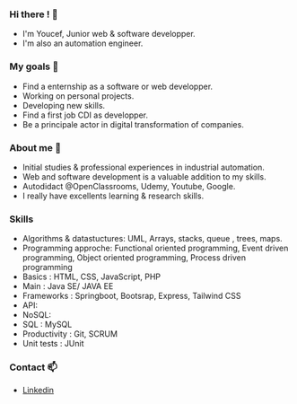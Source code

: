 ### Hi there ! 👋

* I'm Youcef, Junior web & software developper.
* I'm also an automation engineer.

### My goals 🎯

* Find a enternship as a software or web developper.
* Working on personal projects.
* Developing new skills.
* Find a first job CDI as developper.
* Be a principale actor in digital transformation of companies.

### About me 🧑

* Initial studies & professional experiences in industrial automation.
* Web and software development is a valuable addition to my skills.
* Autodidact @OpenClassrooms, Udemy, Youtube, Google. 
* I really have excellents learning & research skills.

### Skills
* Algorithms & datastuctures: UML, Arrays, stacks, queue , trees, maps.
* Programming approche: Functional oriented programming, Event driven programming, Object oriented programming, Process driven programming 
* Basics : HTML, CSS, JavaScript, PHP
* Main : Java SE/ JAVA EE
* Frameworks : Springboot, Bootsrap, Express, Tailwind CSS
* API:
* NoSQL:
* SQL : MySQL
* Productivity : Git, SCRUM
* Unit tests : JUnit

### Contact 📫
* [Linkedin](https://www.linkedin.com/in/youcef-kefif-970274134/ " ")

